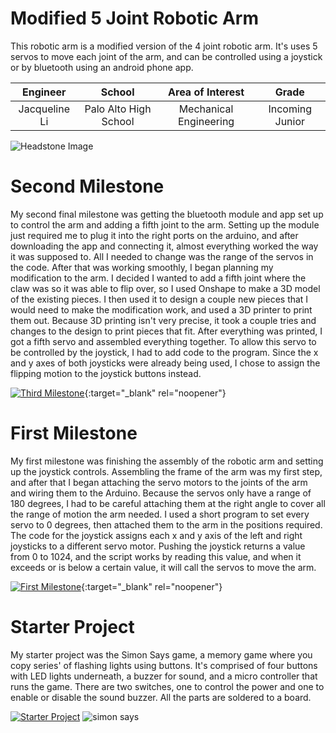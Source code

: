 ﻿# Modified 5 Joint Robotic Arm
This robotic arm is a modified version of the 4 joint robotic arm. It's uses 5 servos to move each joint of the arm, and can be controlled using a joystick or by bluetooth using an android phone app. 

| **Engineer** | **School** | **Area of Interest** | **Grade** |
|:--:|:--:|:--:|:--:|
| Jacqueline Li | Palo Alto High School | Mechanical Engineering | Incoming Junior

![Headstone Image](https://lh3.googleusercontent.com/pw/AM-JKLWvRZPySKtNMw2l8cFQgy0hguL3NRoTFVlV7KkOgYxTWD3nOlJwgJsVo3F3tkhdnyeY9Ajf88zYGMP5llmJCRMDiq_inE7K75EN8vGzypXLCgeLmKIJpN6nrvHO3c4rvDGbwAylgRGtgEn-LO_HIu4=s943-no?authuser=0)

# Second Milestone
My second final milestone was getting the bluetooth module and app set up to control the arm and adding a fifth joint to the arm. Setting up the module just required me to plug it into the right ports on the arduino, and after downloading the app and connecting it, almost everything worked the way it was supposed to. All I needed to change was the range of the servos in the code. After that was working smoothly, I began planning my modification to the arm. I decided I wanted to add a fifth joint where the claw was so it was able to flip over, so I used Onshape to make a 3D model of the existing pieces. I then used it to design a couple new pieces that I would need to make the modification work, and used a 3D printer to print them out. Because 3D printing isn't very precise, it took a couple tries and changes to the design to print pieces that fit. After everything was printed, I got a fifth servo and assembled everything together. To allow this servo to be controlled by the joystick, I had to add code to the program. Since the x and y axes of both joysticks were already being used, I chose to assign the flipping motion to the joystick buttons instead.

[![Third Milestone](https://res.cloudinary.com/marcomontalbano/image/upload/v1612574014/video_to_markdown/images/youtube--y3VAmNlER5Y-c05b58ac6eb4c4700831b2b3070cd403.jpg)](https://www.youtube.com/watch?v=y3VAmNlER5Y&feature=emb_logo "Second Milestone"){:target="_blank" rel="noopener"}

# First Milestone
  
My first milestone was finishing the assembly of the robotic arm and setting up the joystick controls. Assembling the frame of the arm was my first step, and after that I began attaching the servo motors to the joints of the arm and wiring them to the Arduino. Because the servos only have a range of 180 degrees, I had to be careful attaching them at the right angle to cover all the range of motion the arm needed. I used a short program to set every servo to 0 degrees, then attached them to the arm in the positions required. The code for the joystick assigns each x and y axis of the left and right joysticks to a different servo motor. Pushing the joystick returns a value from 0 to 1024, and the script works by reading this value, and when it exceeds or is below a certain value, it will call the servos to move the arm. 

[![First Milestone](https://i3.ytimg.com/vi/Qqwz8_yHCeY/maxresdefault.jpg)](https://www.youtube.com/watch?v=Qqwz8_yHCeY&ab_channel=BlueStampEng "First Milestone"){:target="_blank" rel="noopener"}

# Starter Project
  
My starter project was the Simon Says game, a memory game where you copy series' of flashing lights using buttons. It's comprised of four buttons with LED lights underneath, a buzzer for sound, and a micro controller that runs the game. There are two switches, one to control the power and one to enable or disable the sound buzzer. All the parts are soldered to a board. 

[![Starter Project](https://i3.ytimg.com/vi/HAckeBsume0/maxresdefault.jpg)](https://www.youtube.com/watch?v=HAckeBsume0&ab_channel=BlueStampEng)
![simon says](https://cdn.sparkfun.com//assets/parts/5/1/5/0/SparkFun_Simon_Says_-_Through-Hole_Soldering_Kit-03.jpg)
